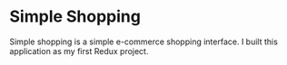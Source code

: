 # Simple Shopping

Simple shopping is a simple e-commerce shopping interface. I built this application as my first Redux project.
